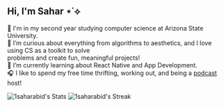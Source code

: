 ## Hi, I'm Sahar ⋆˙⟡ 
🌟 I'm in my second year studying computer science at Arizona State University. <br/> 
🍵 I’m curious about everything from algorithms to aesthetics, and I love using CS as a toolkit to solve <br/> problems and create fun, meaningful projects! <br/> 
🌷 I’m currently learning about React Native and App Development. <br/> 
🎧 I like to spend my free time thrifting, working out, and being a [podcast](https://redcircle.com/shows/the-bookish-besties) host! <br/>

![1saharabid's Stats](https://github-readme-stats.vercel.app/api?username=1saharabid&theme=algolia&show_icons=true&hide_border=false&count_private=true)
![1saharabid's Streak](https://github-readme-streak-stats.herokuapp.com/?user=1saharabid&theme=algolia&hide_border=false)

<!--
**1saharabid/1saharabid** is a ✨ _special_ ✨ repository because its `README.md` (this file) appears on your GitHub profile.

Here are some ideas to get you started:

- 🔭 I’m currently working on ...
- 🌱 I’m currently learning ...
- 👯 I’m looking to collaborate on ...
- 🤔 I’m looking for help with ...
- 💬 Ask me about ...
- 📫 How to reach me: ...
- 😄 Pronouns: ...
- ⚡ Fun fact: ...
-->
